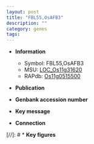 ```yaml
---
layout: post
title: "FBL55,OsAFB3"
description: ""
category: genes
tags: 
---
```


* **Information**  
    + Symbol: FBL55,OsAFB3  
    + MSU: [LOC_Os11g31620](http://rice.uga.edu/cgi-bin/ORF_infopage.cgi?orf=LOC_Os11g31620)  
    + RAPdb: [Os11g0515500](http://rapdb.dna.affrc.go.jp/viewer/gbrowse_details/irgsp1?name=Os11g0515500)  

* **Publication**  

* **Genbank accession number**  

* **Key message**  

* **Connection**  

[//]: # * **Key figures**  


